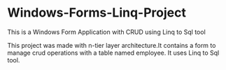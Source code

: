 # Windows-Forms-Linq-Project
This is a Windows Form Application with CRUD using Linq to Sql tool

This project was made with n-tier layer architecture.It contains a form to manage crud operations with a table named employee.
It uses Linq to Sql tool.

